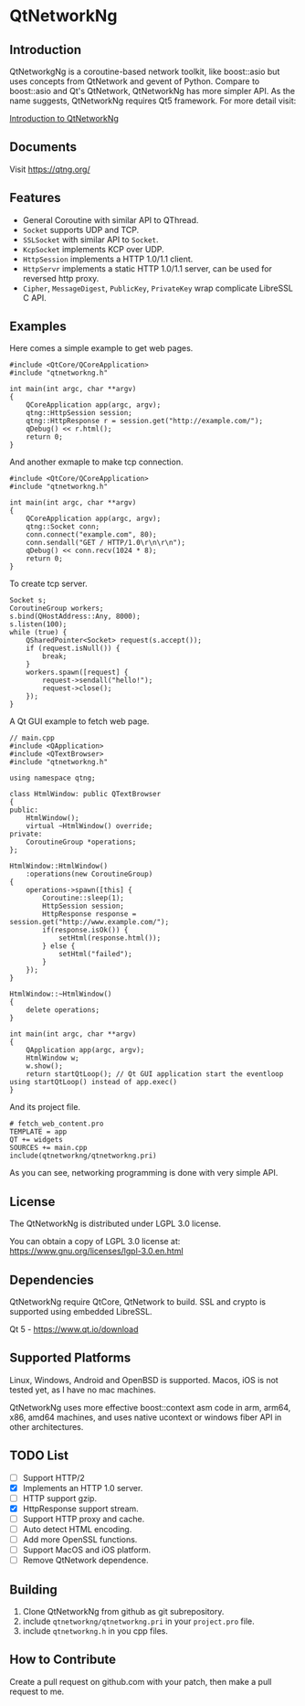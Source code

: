 QtNetworkNg
===========


Introduction
------------

QtNetworkgNg is a coroutine-based network toolkit, like boost::asio but uses concepts from QtNetwork and gevent of Python. Compare to boost::asio and Qt's QtNetwork, QtNetworkNg has more simpler API. As the name suggests, QtNetworkNg requires Qt5 framework. For more detail visit:

[Introduction to QtNetworkNg](https://qtng.org/intro.html)


Documents
---------

Visit https://qtng.org/


Features
--------

* General Coroutine with similar API to QThread.
* `Socket` supports UDP and TCP.
* `SSLSocket` with similar API to `Socket`.
* `KcpSocket` implements KCP over UDP.
* `HttpSession` implements a HTTP 1.0/1.1 client.
* `HttpServr` implements a static HTTP 1.0/1.1 server, can be used for reversed http proxy.
* `Cipher`, `MessageDigest`, `PublicKey`, `PrivateKey` wrap complicate LibreSSL C API.

Examples
--------

Here comes a simple example to get web pages.

    #include <QtCore/QCoreApplication>
    #include "qtnetworkng.h"
    
    int main(int argc, char **argv)
    {
        QCoreApplication app(argc, argv);
        qtng::HttpSession session;
        qtng::HttpResponse r = session.get("http://example.com/");
        qDebug() << r.html();
        return 0;
    }
    
And another exmaple to make tcp connection.

    #include <QtCore/QCoreApplication>
    #include "qtnetworkng.h"
    
    int main(int argc, char **argv)
    {
        QCoreApplication app(argc, argv);
        qtng::Socket conn;
        conn.connect("example.com", 80);
        conn.sendall("GET / HTTP/1.0\r\n\r\n");
        qDebug() << conn.recv(1024 * 8);
        return 0;
    }

To create tcp server.

    Socket s;
    CoroutineGroup workers;
    s.bind(QHostAddress::Any, 8000);
    s.listen(100);
    while (true) {
        QSharedPointer<Socket> request(s.accept());
        if (request.isNull()) {
            break;
        }
        workers.spawn([request] {
            request->sendall("hello!");
            request->close();
        });
    }

A Qt GUI example to fetch web page.

    // main.cpp
    #include <QApplication>
    #include <QTextBrowser>
    #include "qtnetworkng.h"

    using namespace qtng;

    class HtmlWindow: public QTextBrowser
    {
    public:
        HtmlWindow();
        virtual ~HtmlWindow() override;
    private:
        CoroutineGroup *operations;
    };
    
    HtmlWindow::HtmlWindow()
        :operations(new CoroutineGroup)
    {
        operations->spawn([this] {
            Coroutine::sleep(1);
            HttpSession session;
            HttpResponse response = session.get("http://www.example.com/");
            if(response.isOk()) {
                setHtml(response.html());
            } else {
                setHtml("failed");
            }
        });
    }
    
    HtmlWindow::~HtmlWindow()
    {
        delete operations;
    }
    
    int main(int argc, char **argv)
    {
        QApplication app(argc, argv);
        HtmlWindow w;
        w.show();
        return startQtLoop(); // Qt GUI application start the eventloop using startQtLoop() instead of app.exec()
    }

And its project file.
    
    # fetch_web_content.pro
    TEMPLATE = app
    QT += widgets
    SOURCES += main.cpp
    include(qtnetworkng/qtnetworkng.pri)
    
As you can see, networking programming is done with very simple API.

License
-------

The QtNetworkNg is distributed under LGPL 3.0 license.

You can obtain a copy of LGPL 3.0 license at: https://www.gnu.org/licenses/lgpl-3.0.en.html

Dependencies
------------

QtNetworkNg require QtCore, QtNetwork to build. SSL and crypto is supported using embedded LibreSSL.

Qt 5 - https://www.qt.io/download

Supported Platforms
-----------------------

Linux, Windows, Android and OpenBSD is supported. Macos, iOS is not tested yet, as I have no mac machines.

QtNetworkNg uses more effective boost::context asm code in arm, arm64, x86, amd64 machines, and uses native ucontext or windows fiber API in other architectures.


TODO List
---------

- [ ] Support HTTP/2
- [x] Implements an HTTP 1.0 server.
- [ ] HTTP support gzip.
- [x] HttpResponse support stream.
- [ ] Support HTTP proxy and cache.
- [ ] Auto detect HTML encoding.
- [ ] Add more OpenSSL functions.
- [ ] Support MacOS and iOS platform.
- [ ] Remove QtNetwork dependence.

Building
--------

1. Clone QtNetworkNg from github as git subrepository.
2. include `qtnetworkng/qtnetworkng.pri` in your `project.pro` file.
3. include `qtnetworkng.h` in you cpp files.

How to Contribute
-----------------

Create a pull request on github.com with your patch, then make a pull request to me.


